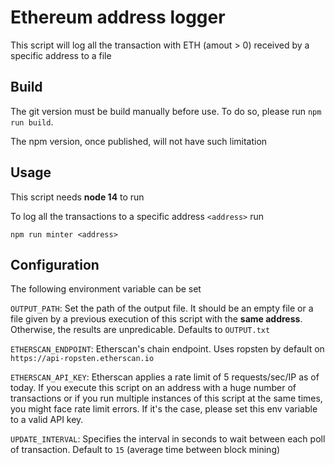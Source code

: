 # Ethereum address logger

This script will log all the transaction with ETH (amout > 0) received by a specific address to a file

## Build

The git version must be build manually before use. To do so, please run `npm run build`. 

The npm version, once published, will not have such limitation

## Usage

This script needs **node 14** to run  

To log all the transactions to a specific address `<address>` run

```npm run minter <address>```

## Configuration

The following environment variable can be set

`OUTPUT_PATH`: Set the path of the output file. It should be an empty file or a file given by a previous execution of this script with the **same address**. Otherwise, the results are unpredicable. Defaults to `OUTPUT.txt`

`ETHERSCAN_ENDPOINT`: Etherscan's chain endpoint. Uses ropsten by default on `https://api-ropsten.etherscan.io`

`ETHERSCAN_API_KEY`: Etherscan applies a rate limit of 5 requests/sec/IP as of today. If you execute this script on an address with a huge number of transactions or if you run multiple instances of this script at the same times, you might face rate limit errors. If it's the case, please set this env variable to a valid API key.

`UPDATE_INTERVAL`: Specifies the interval in seconds to wait between each poll of transaction. Default to `15` (average time between block mining)


